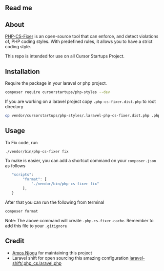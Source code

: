 ## Read me

## About

[PHP-CS-Fixer](https://github.com/FriendsOfPHP/PHP-CS-Fixer) is an open-source tool that can enforce, and detect violations of, PHP coding styles. With predefined rules, it allows you to have a strict coding style.

This repo is intended for use on all Cursor Startups Project.

## Installation

Require the package in your laravel or php project.

```bash
composer require cursorstartups/php-styles --dev
```

If you are working on a laravel project copy `.php-cs-fixer.dist.php` to root directory

```bash
cp vendor/cursorstartups/php-styles/.laravel-php-cs-fixer.dist.php .php-cs-fixer.dist.php
```

## Usage

To Fix code, run

```bash
./vendor/bin/php-cs-fixer fix
```

To make is easier, you can add a shortcut command on your `composer.json` as follows

```javascript
   "scripts":
        "format": [
            "./vendor/bin/php-cs-fixer fix"
        ],
   }
```

After that you can run the following from terminal

```bash
composer format
```

Note: The above command will create `.php-cs-fixer.cache`. Remember to add this file to your `.gitignore`

## Credit
- [Amos Njogu](https://github.com/njoguamos) for maintaining this project
- Laravel shift for open sourcing this amazing configuration [laravel-shift/.php_cs.laravel.php](https://gist.github.com/laravel-shift/cab527923ed2a109dda047b97d53c200)
